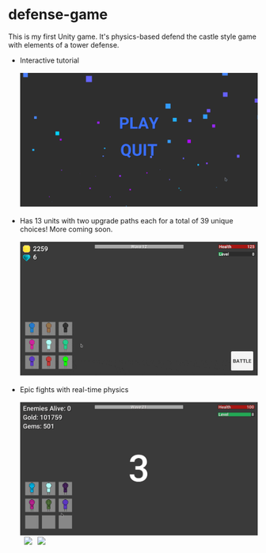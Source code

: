 # defense-game
This is my first Unity game. It's physics-based defend the castle style game with elements of a tower defense.

<div>
<ul>
  <li>Interactive tutorial</li>
  &nbsp;
  <img src="Images/tutorial.gif"/><br/>
  &nbsp;
  <li>Has 13 units with two upgrade paths each for a total of 39 unique choices! More coming soon.</li><br/>
  <img src="Images/units.gif"/><br/>
  &nbsp;
  <li>Epic fights with real-time physics</li><br/>
  <img src="Images/fight0.gif"/>
  &nbsp;
  <img src="Images/fight1.gif"/>
  &nbsp;
  <img src="Images/fight2.gif"/>
  &nbsp;
</ul>
</div>
